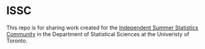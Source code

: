 # ISSC

This repo is for sharing work created for the [Independent Summer Statistics Community](https://utoronto.sharepoint.com/sites/ArtSci-STA/ISSC/SitePages/ISSC-Home.aspx) in the Department of Statistical Sciences at the Univeristy of Toronto. 

